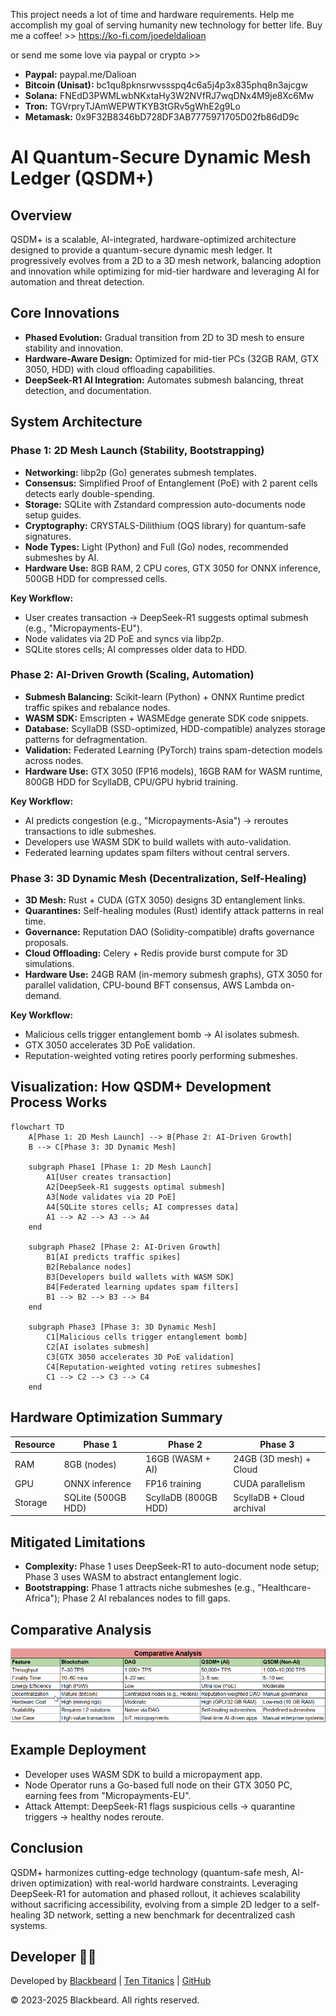 This project needs a lot of time and hardware requirements. Help me accomplish my goal of serving humanity new technology for better life. Buy me a coffee! >>
https://ko-fi.com/joedeldalioan

or send me some love via paypal or crypto >>

- **Paypal:** paypal.me/Dalioan
- **Bitcoin (Unisat):** bc1qu8pknsrwvssspq4c6a5j4p3x835phq8n3ajcgw
- **Solana:** FNEdD3PWMLwbNKxtaHy3W2NVfRJ7wqDNx4M9je8Xc6Mw
- **Tron:** TGVrpryTJAmWEPWTKYB3tGRv5gWhE2g9Lo
- **Metamask:** 0x9F32B8346bD728DF3AB7775971705D02fb86dD9c

# AI Quantum-Secure Dynamic Mesh Ledger (QSDM+)

## Overview
QSDM+ is a scalable, AI-integrated, hardware-optimized architecture designed to provide a quantum-secure dynamic mesh ledger. It progressively evolves from a 2D to a 3D mesh network, balancing adoption and innovation while optimizing for mid-tier hardware and leveraging AI for automation and threat detection.

## Core Innovations
- **Phased Evolution:** Gradual transition from 2D to 3D mesh to ensure stability and innovation.
- **Hardware-Aware Design:** Optimized for mid-tier PCs (32GB RAM, GTX 3050, HDD) with cloud offloading capabilities.
- **DeepSeek-R1 AI Integration:** Automates submesh balancing, threat detection, and documentation.

## System Architecture

### Phase 1: 2D Mesh Launch (Stability, Bootstrapping)
- **Networking:** libp2p (Go) generates submesh templates.
- **Consensus:** Simplified Proof of Entanglement (PoE) with 2 parent cells detects early double-spending.
- **Storage:** SQLite with Zstandard compression auto-documents node setup guides.
- **Cryptography:** CRYSTALS-Dilithium (OQS library) for quantum-safe signatures.
- **Node Types:** Light (Python) and Full (Go) nodes, recommended submeshes by AI.
- **Hardware Use:** 8GB RAM, 2 CPU cores, GTX 3050 for ONNX inference, 500GB HDD for compressed cells.

**Key Workflow:**
- User creates transaction → DeepSeek-R1 suggests optimal submesh (e.g., "Micropayments-EU").
- Node validates via 2D PoE and syncs via libp2p.
- SQLite stores cells; AI compresses older data to HDD.

### Phase 2: AI-Driven Growth (Scaling, Automation)
- **Submesh Balancing:** Scikit-learn (Python) + ONNX Runtime predict traffic spikes and rebalance nodes.
- **WASM SDK:** Emscripten + WASMEdge generate SDK code snippets.
- **Database:** ScyllaDB (SSD-optimized, HDD-compatible) analyzes storage patterns for defragmentation.
- **Validation:** Federated Learning (PyTorch) trains spam-detection models across nodes.
- **Hardware Use:** GTX 3050 (FP16 models), 16GB RAM for WASM runtime, 800GB HDD for ScyllaDB, CPU/GPU hybrid training.

**Key Workflow:**
- AI predicts congestion (e.g., "Micropayments-Asia") → reroutes transactions to idle submeshes.
- Developers use WASM SDK to build wallets with auto-validation.
- Federated learning updates spam filters without central servers.

### Phase 3: 3D Dynamic Mesh (Decentralization, Self-Healing)
- **3D Mesh:** Rust + CUDA (GTX 3050) designs 3D entanglement links.
- **Quarantines:** Self-healing modules (Rust) identify attack patterns in real time.
- **Governance:** Reputation DAO (Solidity-compatible) drafts governance proposals.
- **Cloud Offloading:** Celery + Redis provide burst compute for 3D simulations.
- **Hardware Use:** 24GB RAM (in-memory submesh graphs), GTX 3050 for parallel validation, CPU-bound BFT consensus, AWS Lambda on-demand.

**Key Workflow:**
- Malicious cells trigger entanglement bomb → AI isolates submesh.
- GTX 3050 accelerates 3D PoE validation.
- Reputation-weighted voting retires poorly performing submeshes.

## Visualization: How QSDM+ Development Process Works

```mermaid
flowchart TD
    A[Phase 1: 2D Mesh Launch] --> B[Phase 2: AI-Driven Growth]
    B --> C[Phase 3: 3D Dynamic Mesh]

    subgraph Phase1 [Phase 1: 2D Mesh Launch]
        A1[User creates transaction]
        A2[DeepSeek-R1 suggests optimal submesh]
        A3[Node validates via 2D PoE]
        A4[SQLite stores cells; AI compresses data]
        A1 --> A2 --> A3 --> A4
    end

    subgraph Phase2 [Phase 2: AI-Driven Growth]
        B1[AI predicts traffic spikes]
        B2[Rebalance nodes]
        B3[Developers build wallets with WASM SDK]
        B4[Federated learning updates spam filters]
        B1 --> B2 --> B3 --> B4
    end

    subgraph Phase3 [Phase 3: 3D Dynamic Mesh]
        C1[Malicious cells trigger entanglement bomb]
        C2[AI isolates submesh]
        C3[GTX 3050 accelerates 3D PoE validation]
        C4[Reputation-weighted voting retires submeshes]
        C1 --> C2 --> C3 --> C4
    end
```

## Hardware Optimization Summary

| Resource | Phase 1           | Phase 2               | Phase 3                  |
|----------|-------------------|-----------------------|--------------------------|
| RAM      | 8GB (nodes)       | 16GB (WASM + AI)      | 24GB (3D mesh) + Cloud   |
| GPU      | ONNX inference    | FP16 training         | CUDA parallelism         |
| Storage  | SQLite (500GB HDD)| ScyllaDB (800GB HDD)  | ScyllaDB + Cloud archival|

## Mitigated Limitations
- **Complexity:** Phase 1 uses DeepSeek-R1 to auto-document node setup; Phase 3 uses WASM to abstract entanglement logic.
- **Bootstrapping:** Phase 1 attracts niche submeshes (e.g., "Healthcare-Africa"); Phase 2 AI rebalances nodes to fill gaps.

## Comparative Analysis

![Comparative Analysis](comparative%20analysis.png)

## Example Deployment
- Developer uses WASM SDK to build a micropayment app.
- Node Operator runs a Go-based full node on their GTX 3050 PC, earning fees from "Micropayments-EU".
- Attack Attempt: DeepSeek-R1 flags suspicious cells → quarantine triggers → healthy nodes reroute.

## Conclusion
QSDM+ harmonizes cutting-edge technology (quantum-safe mesh, AI-driven optimization) with real-world hardware constraints. Leveraging DeepSeek-R1 for automation and phased rollout, it achieves scalability without sacrificing accessibility, evolving from a simple 2D ledger to a self-healing 3D network, setting a new benchmark for decentralized cash systems.

## Developer 👨‍💻

Developed by [Blackbeard](https://blackbeard.one) | [Ten Titanics](https://tentitanics.com) | [GitHub](https://github.com/blackbeardONE)

© 2023-2025 Blackbeard. All rights reserved.
